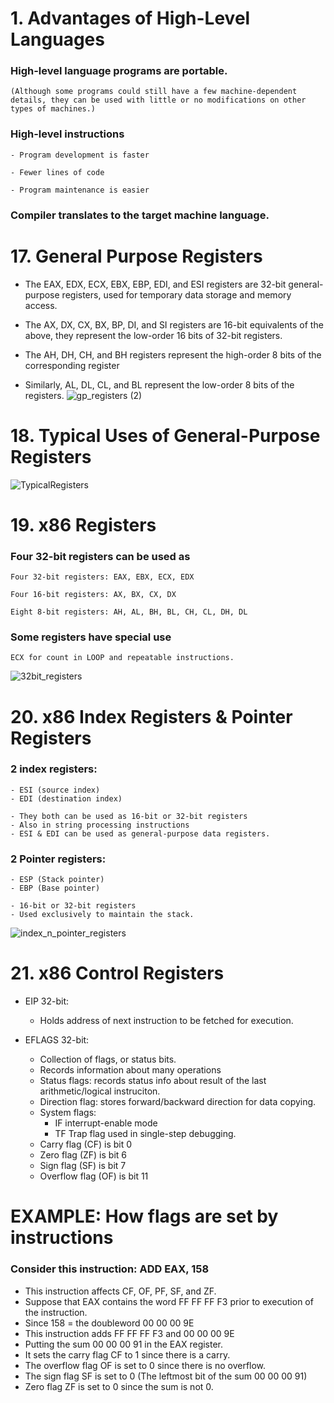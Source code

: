 # 1. Advantages of High-Level Languages
### High-level language programs are portable.
    (Although some programs could still have a few machine-dependent details, they can be used with little or no modifications on other types of machines.)

### High-level instructions

    - Program development is faster

    - Fewer lines of code

    - Program maintenance is easier

### Compiler translates to the target machine language.

# 17. General Purpose Registers
- The EAX, EDX, ECX, EBX, EBP, EDI, and ESI registers are 32-bit general-purpose registers, used for temporary data storage and memory access.

- The AX, DX, CX, BX, BP, DI, and SI registers are 16-bit equivalents of the above, they represent the low-order 16 bits of 32-bit registers.

- The AH, DH, CH, and BH registers represent the high-order 8 bits of the corresponding register

- Similarly, AL, DL, CL, and BL represent the low-order 8 bits of the registers.
![gp_registers (2)](https://user-images.githubusercontent.com/32498334/111692899-36200880-87ed-11eb-8353-afaa5d57368e.jpg)


# 18. Typical Uses of General-Purpose Registers
![TypicalRegisters](https://user-images.githubusercontent.com/32498334/111693199-90b96480-87ed-11eb-8548-43089d721956.png)


# 19. x86 Registers
### Four 32-bit registers can be used as
    Four 32-bit registers: EAX, EBX, ECX, EDX

    Four 16-bit registers: AX, BX, CX, DX

    Eight 8-bit registers: AH, AL, BH, BL, CH, CL, DH, DL 

### Some registers have special use
    ECX for count in LOOP and repeatable instructions.

![32bit_registers](https://user-images.githubusercontent.com/32498334/111690750-d1fc4500-87ea-11eb-9f90-550d2ffc1ecf.png)


# 20. x86 Index Registers & Pointer Registers
### 2 index registers:
    - ESI (source index)
    - EDI (destination index)
    
    - They both can be used as 16-bit or 32-bit registers
    - Also in string processing instructions
    - ESI & EDI can be used as general-purpose data registers.

### 2 Pointer registers:
    - ESP (Stack pointer)
    - EBP (Base pointer)

    - 16-bit or 32-bit registers
    - Used exclusively to maintain the stack.
![index_n_pointer_registers](https://user-images.githubusercontent.com/32498334/111691430-8b5b1a80-87eb-11eb-867a-78d82675e930.png)







# 21. x86 Control Registers
- EIP 32-bit: 
    - Holds address of next instruction to be fetched for execution.
 
- EFLAGS 32-bit: 
    - Collection of flags, or status bits.
    - Records information about many operations
    - Status flags: records status info about result of the last arithmetic/logical instruciton.
    - Direction flag: stores forward/backward direction for data copying.
    - System flags:
        - IF interrupt-enable mode
        - TF Trap flag used in single-step debugging.
    - Carry flag (CF) is bit 0
    - Zero flag (ZF) is bit 6
    - Sign flag (SF) is bit 7
    - Overflow flag (OF) is bit 11

# EXAMPLE: How flags are set by instructions
### Consider this instruction: ADD EAX, 158
- This instruction affects CF, OF, PF, SF, and ZF.
- Suppose that EAX contains the word FF FF FF F3 prior to execution of the instruction.
- Since 158 = the doubleword 00 00 00 9E
- This instruction adds FF FF FF F3 and 00 00 00 9E
- Putting the sum 00 00 00 91 in the EAX register.
- It sets the carry flag CF to 1 since there is a carry.
- The overflow flag OF is set to 0 since there is no overflow.
- The sign flag SF is set to 0 (The leftmost bit of the sum 00 00 00 91)
- Zero flag ZF is set to 0 since the sum is not 0.
